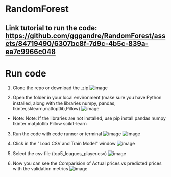 # RandomForest

## Link tutorial to run the code: https://github.com/gggandre/RandomForest/assets/84719490/6307bc8f-7d9c-4b5c-839a-ea7c9966c048




# Run code

1. Clone the repo or download the .zip
![image](https://github.com/gggandre/RandomForest/assets/84719490/8eeb21b0-c039-4bb8-9ba4-04dffb530aa5)

2. Open the folder in your local environment (make sure you have Python installed, along with the libraries numpy, pandas, tkinter,sklearn,matloptlib,Pillow)
![image](https://github.com/gggandre/RandomForest/assets/84719490/153973cd-3472-4724-b63c-0b59d46e2c56)
- Note: Note: If the libraries are not installed, use pip install pandas numpy tkinter matplotlib Pillow scikit-learn

3. Run the code with code runner or terminal
![image](https://github.com/gggandre/Kmeans/assets/84719490/92eecb31-649d-417b-8fdc-59dc7d533675)
![image](https://github.com/gggandre/RandomForest/assets/84719490/251528a5-1238-415e-85b4-05baf068a9bb)

4. Click in the "Load CSV and Train Model" window
![image](https://github.com/gggandre/RandomForest/assets/84719490/1748cd30-cda5-4f5d-bbb6-3375c23fced3)

5. Select the csv file (top5_leagues_player.csv)
![image](https://github.com/gggandre/RandomForest/assets/84719490/8dfbbdd5-d151-41c3-a16b-5679bab65bd9)

6. Now you can see the Comparision of Actual prices vs predicted prices with the validation metrics
![image](https://github.com/gggandre/RandomForest/assets/84719490/e1db94bd-4ebf-484d-8784-0801532899a3)
